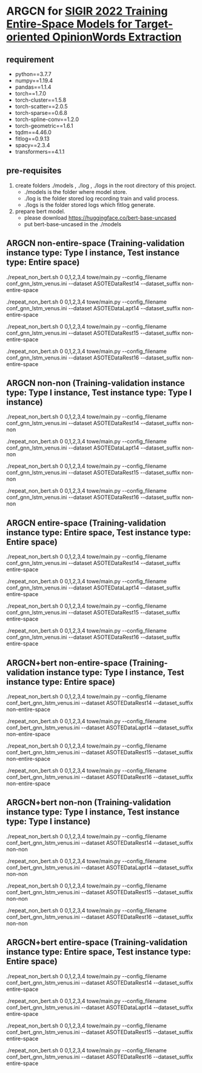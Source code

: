 # ARGCN for [SIGIR 2022 Training Entire-Space Models for Target-oriented OpinionWords Extraction](https://arxiv.org/pdf/2204.07337.pdf)

## requirement
+ python==3.7.7
+ numpy==1.19.4
+ pandas==1.1.4
+ torch==1.7.0
+ torch-cluster==1.5.8
+ torch-scatter==2.0.5
+ torch-sparse==0.6.8
+ torch-spline-conv==1.2.0
+ torch-geometric==1.6.1
+ tqdm==4.46.0
+ fitlog==0.9.13
+ spacy==2.3.4
+ transformers==4.1.1

## pre-requisites

1. create folders ./models , ./log , ./logs in the root directory of this project.
    * ./models is the folder where model store.
    * ./log is the folder stored log recording train and valid process.
    * ./logs is the folder stored logs which fitlog generate.
2. prepare bert model.
    * please download https://huggingface.co/bert-base-uncased
    * put bert-base-uncased in the ./models 

## ARGCN non-entire-space (Training-validation instance type: Type I instance, Test instance type: Entire space)
./repeat_non_bert.sh 0 0,1,2,3,4 towe/main.py --config_filename conf_gnn_lstm_venus.ini --dataset ASOTEDataRest14 --dataset_suffix non-entire-space

./repeat_non_bert.sh 0 0,1,2,3,4 towe/main.py --config_filename conf_gnn_lstm_venus.ini --dataset ASOTEDataLapt14 --dataset_suffix non-entire-space

./repeat_non_bert.sh 0 0,1,2,3,4 towe/main.py --config_filename conf_gnn_lstm_venus.ini --dataset ASOTEDataRest15 --dataset_suffix non-entire-space

./repeat_non_bert.sh 0 0,1,2,3,4 towe/main.py --config_filename conf_gnn_lstm_venus.ini --dataset ASOTEDataRest16 --dataset_suffix non-entire-space

## ARGCN non-non (Training-validation instance type: Type I instance, Test instance type: Type I instance)
./repeat_non_bert.sh 0 0,1,2,3,4 towe/main.py --config_filename conf_gnn_lstm_venus.ini --dataset ASOTEDataRest14 --dataset_suffix non-non

./repeat_non_bert.sh 0 0,1,2,3,4 towe/main.py --config_filename conf_gnn_lstm_venus.ini --dataset ASOTEDataLapt14 --dataset_suffix non-non

./repeat_non_bert.sh 0 0,1,2,3,4 towe/main.py --config_filename conf_gnn_lstm_venus.ini --dataset ASOTEDataRest15 --dataset_suffix non-non

./repeat_non_bert.sh 0 0,1,2,3,4 towe/main.py --config_filename conf_gnn_lstm_venus.ini --dataset ASOTEDataRest16 --dataset_suffix non-non

## ARGCN entire-space (Training-validation instance type: Entire space, Test instance type: Entire space)
./repeat_non_bert.sh 0 0,1,2,3,4 towe/main.py --config_filename conf_gnn_lstm_venus.ini --dataset ASOTEDataRest14 --dataset_suffix entire-space

./repeat_non_bert.sh 0 0,1,2,3,4 towe/main.py --config_filename conf_gnn_lstm_venus.ini --dataset ASOTEDataLapt14 --dataset_suffix entire-space

./repeat_non_bert.sh 0 0,1,2,3,4 towe/main.py --config_filename conf_gnn_lstm_venus.ini --dataset ASOTEDataRest15 --dataset_suffix entire-space

./repeat_non_bert.sh 0 0,1,2,3,4 towe/main.py --config_filename conf_gnn_lstm_venus.ini --dataset ASOTEDataRest16 --dataset_suffix entire-space


## ARGCN+bert non-entire-space (Training-validation instance type: Type I instance, Test instance type: Entire space)
./repeat_non_bert.sh 0 0,1,2,3,4 towe/main.py --config_filename conf_bert_gnn_lstm_venus.ini --dataset ASOTEDataRest14 --dataset_suffix non-entire-space

./repeat_non_bert.sh 0 0,1,2,3,4 towe/main.py --config_filename conf_bert_gnn_lstm_venus.ini --dataset ASOTEDataLapt14 --dataset_suffix non-entire-space

./repeat_non_bert.sh 0 0,1,2,3,4 towe/main.py --config_filename conf_bert_gnn_lstm_venus.ini --dataset ASOTEDataRest15 --dataset_suffix non-entire-space

./repeat_non_bert.sh 0 0,1,2,3,4 towe/main.py --config_filename conf_bert_gnn_lstm_venus.ini --dataset ASOTEDataRest16 --dataset_suffix non-entire-space

## ARGCN+bert non-non (Training-validation instance type: Type I instance, Test instance type: Type I instance)
./repeat_non_bert.sh 0 0,1,2,3,4 towe/main.py --config_filename conf_bert_gnn_lstm_venus.ini --dataset ASOTEDataRest14 --dataset_suffix non-non

./repeat_non_bert.sh 0 0,1,2,3,4 towe/main.py --config_filename conf_bert_gnn_lstm_venus.ini --dataset ASOTEDataLapt14 --dataset_suffix non-non

./repeat_non_bert.sh 0 0,1,2,3,4 towe/main.py --config_filename conf_bert_gnn_lstm_venus.ini --dataset ASOTEDataRest15 --dataset_suffix non-non

./repeat_non_bert.sh 0 0,1,2,3,4 towe/main.py --config_filename conf_bert_gnn_lstm_venus.ini --dataset ASOTEDataRest16 --dataset_suffix non-non

## ARGCN+bert entire-space (Training-validation instance type: Entire space, Test instance type: Entire space)
./repeat_non_bert.sh 0 0,1,2,3,4 towe/main.py --config_filename conf_bert_gnn_lstm_venus.ini --dataset ASOTEDataRest14 --dataset_suffix entire-space

./repeat_non_bert.sh 0 0,1,2,3,4 towe/main.py --config_filename conf_bert_gnn_lstm_venus.ini --dataset ASOTEDataLapt14 --dataset_suffix entire-space

./repeat_non_bert.sh 0 0,1,2,3,4 towe/main.py --config_filename conf_bert_gnn_lstm_venus.ini --dataset ASOTEDataRest15 --dataset_suffix entire-space

./repeat_non_bert.sh 0 0,1,2,3,4 towe/main.py --config_filename conf_bert_gnn_lstm_venus.ini --dataset ASOTEDataRest16 --dataset_suffix entire-space
